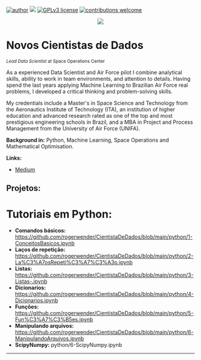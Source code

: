 [![author](https://img.shields.io/badge/author-carlosfab-red.svg)](https://www.linkedin.com/in/carlosfab) [![](https://img.shields.io/badge/python-3.7+-blue.svg)](https://www.python.org/downloads/release/python-365/) [![GPLv3 license](https://img.shields.io/badge/License-GPLv3-blue.svg)](http://perso.crans.org/besson/LICENSE.html) [![contributions welcome](https://img.shields.io/badge/contributions-welcome-brightgreen.svg?style=flat)](https://github.com/carlosfab/data_science/issues)

<p align="center">
  <img src="banner.png" >
</p>

# Novos Cientistas de Dados
<sub>*Lead Data Scientist* at Space Operations Center</sub>

As a experienced Data Scientist and Air Force pilot I combine analytical skills, ability to work in team environments, and attention to details. Having spend the last years applying Machine Learning to Brazilian Air Force real problems, I developed a critical thinking and problem-solving skills.

My credentials include a Master's in Space Science and Technology from the Aeronautics Institute of Technology (ITA), an institution of higher education and advanced research rated as one of the top and most prestigious engineering schools in Brazil, and a MBA in Project and Process Management from the University of Air Force (UNIFA).

**Background in:** Python, Machine Learning, Space Operations and Mathematical Optimisation.

**Links:**
* [Medium](https://www.medium.com)


## Projetos:
# Tutoriais em Python:

* **Comandos básicos:** https://github.com/rogerwender/CientistaDeDados/blob/main/python/1-ConceitosBasicos.ipynb
* **Laços de repetição:** https://github.com/rogerwender/CientistaDeDados/blob/main/python/2-La%C3%A7osRepeti%C3%A7%C3%A3o.ipynb
* **Listas:** https://github.com/rogerwender/CientistaDeDados/blob/main/python/3-Listas-.ipynb
* **Dicionarios:** https://github.com/rogerwender/CientistaDeDados/blob/main/python/4-Dicionarios.ipynb
* **Funções:** https://github.com/rogerwender/CientistaDeDados/blob/main/python/5-Fun%C3%A7%C3%B5es.ipynb
* **Manipulando arquivos:** https://github.com/rogerwender/CientistaDeDados/blob/main/python/6-ManipulandoArquivos.ipynb
* **ScipyNumpy:** python/6-ScipyNumpy.ipynb

---





